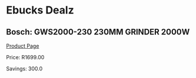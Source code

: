 
# Ebucks Dealz
## Bosch: GWS2000-230 230MM GRINDER 2000W
[Product Page](https://www.ebucks.com/web/shop/productSelected.do?prodId=1067890677&catId=717342768)

Price: R1699.00

Savings: 300.0


	
